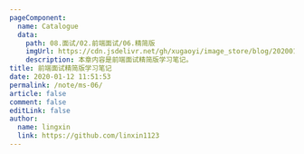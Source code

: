 ```yaml
---
pageComponent:
  name: Catalogue
  data:
    path: 08.面试/02.前端面试/06.精简版
    imgUrl: https://cdn.jsdelivr.net/gh/xugaoyi/image_store/blog/20200112120340.png
    description: 本章内容是前端面试精简版学习笔记。
title: 前端面试精简版学习笔记
date: 2020-01-12 11:51:53
permalink: /note/ms-06/
article: false
comment: false
editLink: false
author:
  name: lingxin
  link: https://github.com/linxin1123
---
```

